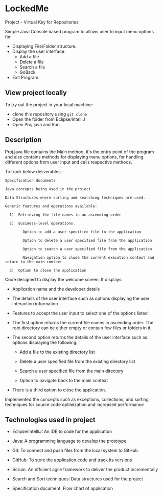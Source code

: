 # LockedMe
Project - Virtual Key for Repositories

Simple Java Console based program to allows user to input menu options for 

* Displaying File/Folder structure. 
* Display the user interface.
    * Add a file
    * Delete a file
    * Search a file
    * GoBack
* Exit Program.

## View project locally

To try out the project in your local machine:

* clone this repository using `git clone`
* Open the folder from Eclipse/IntelliJ 
* Open Proj.java and Run

## Description
   Proj.java file contains the Main method, it's the entry point of the program and also contains methods for displaying menu options, for handling different options from user input and calls respective methods.

   To track below deliverables - 

    Specification documents

    Java concepts being used in the project 

    Data Structures where sorting and searching techniques are used. 

    Generic features and operations available: 

      1)  Retrieving the file names in an ascending order

      2)  Business-level operations:

            Option to add a user specified file to the application

            Option to delete a user specified file from the application

            Option to search a user specified file from the application

            Navigation option to close the current execution context and return to the main context

      3)  Option to close the application


Code designed to display the welcome screen. It displays:

* Application name and the developer details 

* The details of the user interface such as options displaying the user interaction information 

* Features to accept the user input to select one of the options listed 

* The first option returns the current file names in ascending order. The root directory can be either empty or contain few files or folders in it.

* The second option returns the details of the user interface such as options displaying the following:

    * Add a file to the existing directory list

    * Delete a user specified file from the existing directory list

    * Search a user specified file from the main directory

    * Option to navigate back to the main context

* There is a third option to close the application.

Implemented the concepts such as exceptions, collections, and sorting techniques for source code optimization and increased performance 

## Technologies used in project
* Eclipse/IntelliJ: An IDE to code for the application

* Java: A programming language to develop the prototype

* Git: To connect and push files from the local system to GitHub

* GitHub: To store the application code and track its versions

* Scrum: An efficient agile framework to deliver the product incrementally

* Search and Sort techniques: Data structures used for the project

* Specification document: Flow chart of application
